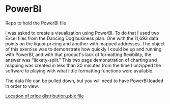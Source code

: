 # PowerBI
Repo to hold the PowerBI file

I was asked to create a visualization using PowerBI.  To do that I used two Excel files from the Dancing Dog business plan.  One with the 11,693 data points on the liquor pricing and another with mapped addresses.  The object of this exercise was to demonstrate how quickly I could be up and running with PowerBI, and with that product's lack of formatting flexibility, the answer was "lickety-split." This two page demonstration of charting and mapping was created in less than 30 minutes from the time I unzipped the software to playing with what little formatting functions were available.  

The data file can be pulled down, but you will need to have PowerBI loaded in order to view.

[Location of price distribution.pbix file](https://github.com/a-c-b/PowerBI/blob/master/price%20distributions.pbix)
